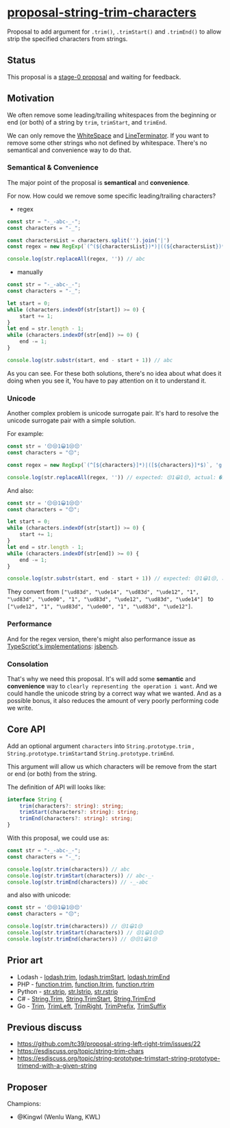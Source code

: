 # [proposal-string-trim-characters](https://github.com/Kingwl/proposal-string-trim-characters)

Proposal to add argument for `.trim()`, `.trimStart()` and `.trimEnd()` to allow strip the specified characters from strings.

## Status

This proposal is a [stage-0 proposal](https://github.com/tc39/proposals/blob/master/stage-0-proposals.md) and waiting for feedback.

## Motivation

We often remove some leading/trailing whitespaces from the beginning or end (or both) of a string by `trim`, `trimStart`, and `trimEnd`.

We can only remove the [WhiteSpace](https://262.ecma-international.org/11.0/#prod-WhiteSpace) and [LineTerminator](https://262.ecma-international.org/11.0/#prod-LineTerminator). If you want to remove some other strings who not defined by whitespace. There's no semantical and convenience way to do that.

### Semantical & Convenience
The major point of the proposal is **semantical** and **convenience**.

For now. How could we remove some specific leading/trailing characters?

- regex

```ts
const str = "-_-abc-_-";
const characters = "-_";

const charactersList = characters.split('').join('|')
const regex = new RegExp(`(^(${charactersList})*)|((${charactersList})*$)`, 'g')

console.log(str.replaceAll(regex, '')) // abc
```

- manually

```ts
const str = "-_-abc-_-";
const characters = "-_";

let start = 0;
while (characters.indexOf(str[start]) >= 0) {
    start += 1;
}
let end = str.length - 1;
while (characters.indexOf(str[end]) >= 0) {
    end -= 1;
}

console.log(str.substr(start, end - start + 1)) // abc
```

As you can see. For these both solutions, there's no idea about what does it doing when you see it, You have to pay attention on it to understand it. 

### Unicode

Another complex problem is unicode surrogate pair. It's hard to resolve the unicode surrogate pair with a simple solution.

For example:

```ts
const str = '😔😒1😀1😒😔'
const characters = "😔";

const regex = new RegExp(`(^[${characters}]*)|([${characters}]*$)`, 'g')

console.log(str.replaceAll(regex, '')) // expected: 😒1😀1😒, actual: �1😀1😒
```

And also:

```ts
const str = '😔😒1😀1😒😔'
const characters = "😔";

let start = 0;
while (characters.indexOf(str[start]) >= 0) {
    start += 1;
}
let end = str.length - 1;
while (characters.indexOf(str[end]) >= 0) {
    end -= 1;
}

console.log(str.substr(start, end - start + 1)) // expected: 😒1😀1😒, actual: �1😀1😒
```
They convert from `["\ud83d", "\ude14", "\ud83d", "\ude12", "1", "\ud83d", "\ude00", "1", "\ud83d", "\ude12", "\ud83d", "\ude14"] ` to `["\ude12", "1", "\ud83d", "\ude00", "1", "\ud83d", "\ude12"]`.

### Performance

And for the regex version, there's might also performance issue as [TypeScript's implementations](https://github.com/microsoft/TypeScript/blob/main/src/compiler/core.ts#L2330-L2344): [jsbench](https://jsbench.me/gjkoxld4au/1).

### Consolation

That's why we need this proposal. It's will add some **semantic** and **convenience** way to `clearly representing the operation i want`. And we could handle the unicode string by a correct way what we wanted. And as a possible bonus, it also reduces the amount of very poorly performing code we write.

## Core API

Add an optional argument `characters` into `String.prototype.trim` ,  `String.prototype.trimStart`and   `String.prototype.trimEnd`. 

This argument will allow us which characters will be remove from the start or end (or both) from the string.

The definition of API will looks like:

```ts
interface String {
    trim(characters?: string): string;
    trimStart(characters?: string): string;
    trimEnd(characters?: string): string;
}

```

With this proposal, we could use as:

```typescript
const str = "-_-abc-_-";
const characters = "-_";

console.log(str.trim(characters)) // abc
console.log(str.trimStart(characters)) // abc-_-
console.log(str.trimEnd(characters)) // -_-abc
```

and also with unicode:

```ts
const str = '😔😒1😀1😒😔'
const characters = "😔";

console.log(str.trim(characters)) // 😒1😀1😒
console.log(str.trimStart(characters)) // 😒1😀1😒😔
console.log(str.trimEnd(characters)) // 😔😒1😀1😒
```

## Prior art

- Lodash - [lodash.trim](https://lodash.com/docs/4.17.15#trim), [lodash.trimStart](https://lodash.com/docs/4.17.15#trimStart), [lodash.trimEnd](https://lodash.com/docs/4.17.15#trimEnd)
- PHP - [function.trim](https://www.php.net/manual/en/function.trim.php), [function.ltrim](https://www.php.net/manual/en/function.ltrim.php), [function.rtrim](https://www.php.net/manual/en/function.rtrim.php)
- Python - [str.strip](https://docs.python.org/3/library/stdtypes.html#str.strip), [str.lstrip](https://docs.python.org/3/library/stdtypes.html#str.lstrip), [str.rstrip](https://docs.python.org/3/library/stdtypes.html#str.rstrip)
- C# - [String.Trim](https://docs.microsoft.com/en-us/dotnet/api/system.string.trim?view=net-5.0), [String.TrimStart](https://docs.microsoft.com/en-us/dotnet/api/system.string.trimstart?view=net-5.0), [String.TrimEnd](https://docs.microsoft.com/en-us/dotnet/api/system.string.trimend?view=net-5.0)
- Go - [Trim](https://golang.org/pkg/strings/#Trim), [TrimLeft](https://golang.org/pkg/strings/#TrimLeft), [TrimRight](https://golang.org/pkg/strings/#TrimRight), [TrimPrefix](https://golang.org/pkg/strings/#TrimPrefix), [TrimSuffix](https://golang.org/pkg/strings/#TrimSuffix)

## Previous discuss
- https://github.com/tc39/proposal-string-left-right-trim/issues/22 
- https://esdiscuss.org/topic/string-trim-chars 
- https://esdiscuss.org/topic/string-prototype-trimstart-string-prototype-trimend-with-a-given-string

## Proposer

Champions:

- @Kingwl (Wenlu Wang, KWL)


